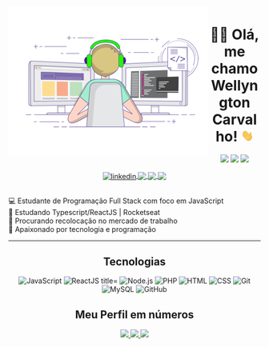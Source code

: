 <div align="center">
  <img align="left" width="400" height="300" src="./images/coding.gif" />
</div>

<h1 align="center"> 👨‍💻 Olá, me chamo Wellyngton Carvalho! <img src="./images/Hi.gif" width="25"></h1>

<div align="center">
  
[![](https://img.shields.io/badge/OS-Windows-informational?style=flat&logo=windows&logoColor=white&color=AC4142)](https://www.microsoft.com/pt-br/windows/windows-11)
[![](https://img.shields.io/badge/Code-JavaScript-informational?style=flat&logo=javascript&logoColor=white&color=AC4142)](https://developer.mozilla.org/it/docs/Web/JavaScript)
[![](https://img.shields.io/badge/Editor-VSCode-informational?style=flat&logo=visual-studio-code&logoColor=white&color=AC4142)](https://code.visualstudio.com/)

</div>

<div align="center">
  <a href="https://www.linkedin.com/in/wellyngton-carvalho-dev/" target="_blank">
    <img align="center" alt="linkedin" width="30" src="https://image.flaticon.com/icons/png/512/124/124011.png"
      style="max-width:100%;">
  </a>
  <span> </span>
  <a href="https://www.instagram.com/wellyngton.dev/" target="_blank">
    <img align="center" src="https://image.flaticon.com/icons/png/512/174/174855.png" width='30'
      style="max-width:100%;" />
  </a>
  <span> </span>
  <a href="https://twitter.com/Wellyngton_dev" target="_blank">
    <img align="center" src="https://cdn-icons-png.flaticon.com/512/124/124021.png" width='30'
      style="max-width:100%;" />
  </a>
  <span> </span>
  <a href="https://api.whatsapp.com/send?phone=5516981014850" target="_blank">
    <img align="center" src="https://image.flaticon.com/icons/png/512/220/220236.png" width='30'
      style="max-width:100%;" />
  </a>
</div>

<br />

💻 Estudante de Programação Full Stack com foco em JavaScript <br />
🚀 Estudando Typescript/ReactJS | Rocketseat <br />
🔭 Procurando recolocação no mercado de trabalho <br />
🤍 Apaixonado por tecnologia e programação <br />

<hr>

<h2 align="center"> Tecnologias </h1>
 <p align="center">
        <img src="https://img.shields.io/badge/JavaScript-000000?style=for-the-badge&logo=javascript" alt="JavaScript"
      title="JavaScript">
      <img src="https://img.shields.io/badge/React-000000?style=for-the-badge&logo=react" alt="ReactJS title=" ReactJS>
    <img src="https://img.shields.io/badge/Node.js-000000?style=for-the-badge&logo=node.js" alt="Node.js"
      title="Node.js">
      <img src="https://img.shields.io/badge/Php-000000?style=for-the-badge&logo=php" alt="PHP"
      title="PHP">
    <img src="https://img.shields.io/badge/HTML-000000?style=for-the-badge&logo=HTML5" alt="HTML" title="HTML">
    <img src="https://img.shields.io/badge/CSS-000000?style=for-the-badge&logo=CSS3&logoColor=1572B6" alt="CSS"
      title="CSS">    
    <img src="https://img.shields.io/badge/Git-000000?style=for-the-badge&logo=git&logoColor=4479A1" alt="Git"
      title="Git">
    <img src="https://img.shields.io/badge/MySQL-000000?style=for-the-badge&logo=mysql" alt="MySQL" title="MySQL">
    <img src="https://img.shields.io/badge/GitHub-000000?style=for-the-badge&logo=github" alt="GitHub" title="GitHub">
  </p>

   <h2 align="center"> Meu Perfil em números </h2>

   <div align="center">
      <a href="https://github.com/wellyngton-dev">
        <img height="150em"
          src="https://github-readme-stats.vercel.app/api?username=wellyngton-dev&hide_border=true&show_icons=true&theme=midnight-purple&include_all_commits=true&count_private=true" />
        <img height="150em"
          src="https://github-readme-streak-stats.herokuapp.com/?user=wellyngton-dev&hide_border=true&theme=midnight-purple&show_icons=true" />
        <img height="150em"
          src="https://github-readme-stats.vercel.app/api/top-langs/?username=wellyngton-dev&layout=compact&count_private=true&hide_border=true&theme=midnight-purple&show_icons=true">
      </a>
    </div>
</div>
